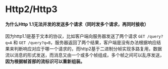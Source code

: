 # Http2/Http3

#### 为什么Http 1.1无法并发的发送多个请求（同时发多个请求，再同时接收）

因为http1.1是基于文本的协议，比如客户端向服务器发送了两个请求 `GET /query?q=A` 和 `GET /query?q=B`，服务器返回了两个结果，客户端是没有办法根据响应结果来判断响应对应于哪一个请求的，而http2基于二进制分帧实现多路复用，数据流以消息的形式发送，而消息又由一个或多个帧组成，多个帧之间可以乱序发送，**因为根据帧首部的流标识可以重新组装。**


